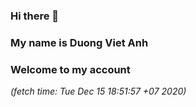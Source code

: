 ### Hi there 👋
### My name is Duong Viet Anh
### Welcome to my account
*(fetch time: Tue Dec 15 18:51:57 +07 2020)*